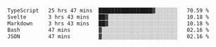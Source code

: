 <!--START_SECTION:waka-->

```txt
TypeScript   25 hrs 47 mins  █████████████████▓░░░░░░░   70.59 %
Svelte       3 hrs 43 mins   ██▓░░░░░░░░░░░░░░░░░░░░░░   10.18 %
Markdown     3 hrs 43 mins   ██▓░░░░░░░░░░░░░░░░░░░░░░   10.18 %
Bash         47 mins         ▓░░░░░░░░░░░░░░░░░░░░░░░░   02.16 %
JSON         47 mins         ▓░░░░░░░░░░░░░░░░░░░░░░░░   02.16 %
```

<!--END_SECTION:waka-->

